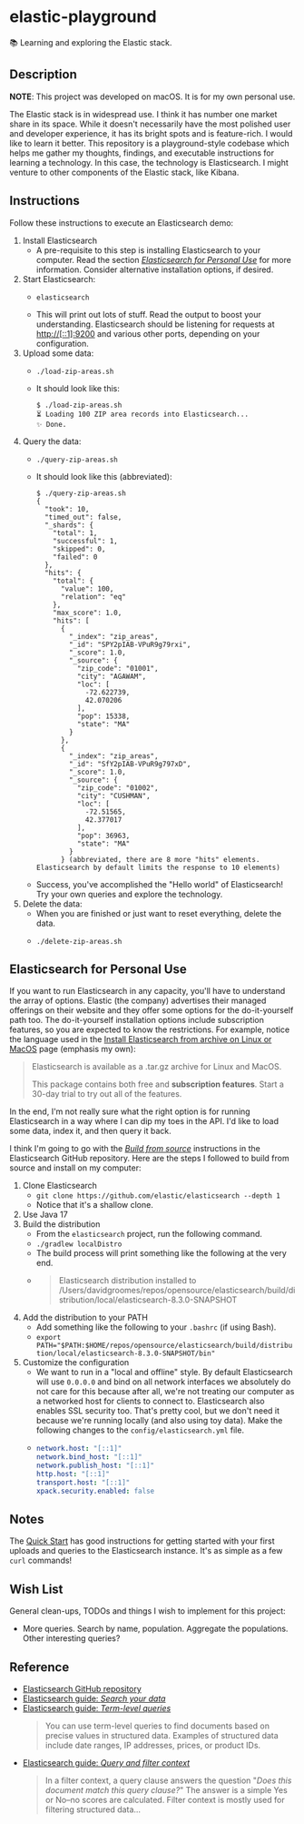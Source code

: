 # elastic-playground

📚 Learning and exploring the Elastic stack.


## Description

**NOTE**: This project was developed on macOS. It is for my own personal use.

The Elastic stack is in widespread use. I think it has number one market share in its space. While it doesn't necessarily
have the most polished user and developer experience, it has its bright spots and is feature-rich. I would like to learn
it better. This repository is a playground-style codebase which helps me gather my thoughts, findings, and executable
instructions for learning a technology. In this case, the technology is Elasticsearch. I might venture to other components
of the Elastic stack, like Kibana.  


## Instructions

Follow these instructions to execute an Elasticsearch demo:

1. Install Elasticsearch
   * A pre-requisite to this step is installing Elasticsearch to your computer. Read the section [*Elasticsearch for Personal Use*](#elasticsearch-for-personal-use)
     for more information. Consider alternative installation options, if desired.
2. Start Elasticsearch:
   * ```shell
     elasticsearch
     ```
   * This will print out lots of stuff. Read the output to boost your understanding. Elasticsearch should be listening
     for requests at <http://[::1]:9200> and various other ports, depending on your configuration.
3. Upload some data:
   * ```shell
     ./load-zip-areas.sh
     ```
   * It should look like this:
     ```text
     $ ./load-zip-areas.sh
     ⏳ Loading 100 ZIP area records into Elasticsearch...
     ✨ Done.
     ```
4. Query the data:
   * ```shell
     ./query-zip-areas.sh
     ```
   * It should look like this (abbreviated):
     ```text
     $ ./query-zip-areas.sh
     {
       "took": 10,
       "timed_out": false,
       "_shards": {
         "total": 1,
         "successful": 1,
         "skipped": 0,
         "failed": 0
       },
       "hits": {
         "total": {
           "value": 100,
           "relation": "eq"
         },
         "max_score": 1.0,
         "hits": [
           {
             "_index": "zip_areas",
             "_id": "SPY2pIAB-VPuR9g79rxi",
             "_score": 1.0,
             "_source": {
               "zip_code": "01001",
               "city": "AGAWAM",
               "loc": [
                 -72.622739,
                 42.070206
               ],
               "pop": 15338,
               "state": "MA"
             }
           },
           {
             "_index": "zip_areas",
             "_id": "SfY2pIAB-VPuR9g797xD",
             "_score": 1.0,
             "_source": {
               "zip_code": "01002",
               "city": "CUSHMAN",
               "loc": [
                 -72.51565,
                 42.377017
               ],
               "pop": 36963,
               "state": "MA"
             }
           } (abbreviated, there are 8 more "hits" elements. Elasticsearch by default limits the response to 10 elements)
     ```
   * Success, you've accomplished the "Hello world" of Elasticsearch! Try your own queries and explore the technology.
5. Delete the data:
   * When you are finished or just want to reset everything, delete the data.
   * ```shell
     ./delete-zip-areas.sh
     ```

## Elasticsearch for Personal Use

If you want to run Elasticsearch in any capacity, you'll have to understand the array of options. Elastic (the company)
advertises their managed offerings on their website and they offer some options for the do-it-yourself path too. The do-it-yourself
installation options include subscription features, so you are expected to know the restrictions. For example, notice the
language used in the [Install Elasticsearch from archive on Linux or MacOS](https://www.elastic.co/guide/en/elasticsearch/reference/current/targz.html)
page (emphasis my own):

> Elasticsearch is available as a .tar.gz archive for Linux and MacOS.
>
> This package contains both free and **subscription features**. Start a 30-day trial to try out all of the features.

In the end, I'm not really sure what the right option is for running Elasticsearch in a way where I can dip my toes in
the API. I'd like to load some data, index it, and then query it back.

I think I'm going to go with the [*Build from source*](https://github.com/elastic/elasticsearch#build-from-source) instructions
in the Elasticsearch GitHub repository. Here are the steps I followed to build from source and install on my computer:

1. Clone Elasticsearch
   * `git clone https://github.com/elastic/elasticsearch --depth 1`
   * Notice that it's a shallow clone.
2. Use Java 17
3. Build the distribution
   * From the `elasticsearch` project, run the following command.
   * `./gradlew localDistro` 
   * The build process will print something like the following at the very end.
   * > Elasticsearch distribution installed to /Users/davidgroomes/repos/opensource/elasticsearch/build/distribution/local/elasticsearch-8.3.0-SNAPSHOT
4. Add the distribution to your PATH
   * Add something like the following to your `.bashrc` (if using Bash).
   * `export PATH="$PATH:$HOME/repos/opensource/elasticsearch/build/distribution/local/elasticsearch-8.3.0-SNAPSHOT/bin"`
5. Customize the configuration
   * We want to run in a "local and offline" style. By default Elasticsearch will use `0.0.0.0` and bind on all network
     interfaces we absolutely do not care for this because after all, we're not treating our computer as a networked host
     for clients to connect to. Elasticsearch also enables SSL security too. That's pretty cool, but we don't need it
     because we're running locally (and also using toy data). Make the following changes to the `config/elasticsearch.yml`
     file.
   * ```yaml
     network.host: "[::1]"
     network.bind_host: "[::1]"
     network.publish_host: "[::1]"
     http.host: "[::1]"
     transport.host: "[::1]"
     xpack.security.enabled: false
     ```


## Notes

The [Quick Start](https://www.elastic.co/guide/en/elasticsearch/reference/current/getting-started.html) has good instructions
for getting started with your first uploads and queries to the Elasticsearch instance. It's as simple as a few `curl`
commands!


## Wish List

General clean-ups, TODOs and things I wish to implement for this project:

* More queries. Search by name, population. Aggregate the populations. Other interesting queries?


## Reference

* [Elasticsearch GitHub repository](thttps://github.com/elastic/elasticsearch)
* [Elasticsearch guide: *Search your data*](https://www.elastic.co/guide/en/elasticsearch/reference/current/search-your-data.html)
* [Elasticsearch guide: *Term-level queries*](https://www.elastic.co/guide/en/elasticsearch/reference/current/term-level-queries.html)
  > You can use term-level queries to find documents based on precise values in structured data. Examples of structured data include date ranges, IP addresses, prices, or product IDs.
* [Elasticsearch guide: *Query and filter context*](https://www.elastic.co/guide/en/elasticsearch/reference/8.2/query-filter-context.html)
  > In a filter context, a query clause answers the question "*Does this document match this query clause?*" The answer is a simple Yes or No–no scores are calculated. Filter context is mostly used for filtering structured data...
